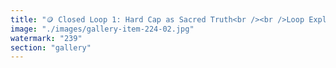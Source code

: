 ```yaml
---
title: "🪙 Closed Loop 1: Hard Cap as Sacred Truth<br /><br />Loop Explanation: Bitcoin’s 21 million coin limit isn’t just a parameter—it’s dogma. It’s treated as a divine number, enshrined beyond question. The narrative goes: “Any increase in the cap = betrayal of the whole system.” This transforms a technical design choice into an immutable truth. It shuts down discussion, experimentation, and adaptation—even in the face of unforeseen systemic needs (like validator incentives post-reward phase).<br /><br />The loop is self-sealing:<br />- If you question the cap, you’re labeled “anti-Bitcoin.”<br />- If usage drops or incentives erode, the fault lies elsewhere.<br />- If other systems adapt, their flexibility is seen as corruption, not evolution.<br /><br />Over time, what was once a design choice becomes a belief artifact. That’s when a protocol becomes a priesthood."
image: "./images/gallery-item-224-02.jpg"
watermark: "239"
section: "gallery"
---
```

